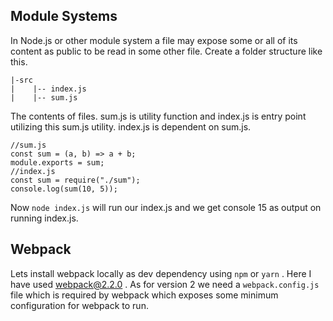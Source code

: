 ## Module Systems
In Node.js or other module system a file may expose some or all of its content as public to be read in some other file. Create a folder structure like this.

    |-src
	|    |-- index.js
	|    |-- sum.js

The contents of files. sum.js is utility function and index.js is entry point utilizing this sum.js utility. index.js is dependent on sum.js.

    //sum.js 
    const sum = (a, b) => a + b;
    module.exports = sum;
    //index.js
    const sum = require("./sum");
    console.log(sum(10, 5));
Now `node index.js` will run our index.js and we get console 15 as output on running index.js. 
## Webpack
Lets install webpack locally as dev dependency using `npm` or `yarn` . Here I have used webpack@2.2.0 . As for version 2 we need a `webpack.config.js` file which is required by webpack which exposes some minimum configuration for webpack to run.

<!--stackedit_data:
eyJoaXN0b3J5IjpbLTE2OTMwOTgzMzAsNTY1NzY4NzY3LC00MD
E4MDc4MjAsLTIwODg3NDY2MTJdfQ==
-->